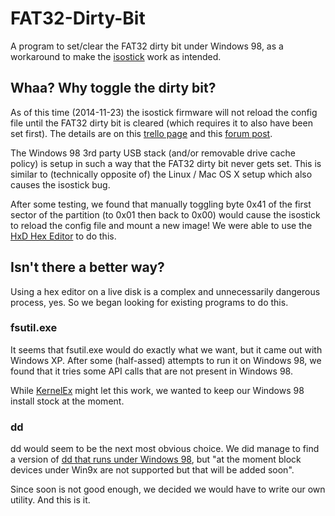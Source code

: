 FAT32-Dirty-Bit
===============

A program to set/clear the FAT32 dirty bit under Windows 98, as a workaround to make the [isostick](http://isostick.com/) work as intended.

Whaa? Why toggle the dirty bit?
-------------------------------

As of this time (2014-11-23) the isostick firmware will not reload the config file until the FAT32 dirty bit is cleared (which requires it to also have been set first). The details are on this [trello page](https://trello.com/c/HEkjD5c7/18-faster-reloading-of-config-file-no-need-to-eject-flash-on-osx-nix) and this [forum post](http://reboot.pro/topic/18030-lets-talk-dirty-bit/).

The Windows 98 3rd party USB stack (and/or removable drive cache policy) is setup in such a way that the FAT32 dirty bit never gets set. This is similar to (technically opposite of) the Linux / Mac OS X setup which also causes the isostick bug.

After some testing, we found that manually toggling byte 0x41 of the first sector of the partition (to 0x01 then back to 0x00) would cause the isostick to reload the config file and mount a new image! We were able to use the [HxD Hex Editor](http://mh-nexus.de/en/hxd/) to do this.

Isn't there a better way?
-------------------------

Using a hex editor on a live disk is a complex and unnecessarily dangerous process, yes. So we began looking for existing programs to do this.

### fsutil.exe

It seems that fsutil.exe would do exactly what we want, but it came out with Windows XP. After some (half-assed) attempts to run it on Windows 98, we found that it tries some API calls that are not present in Windows 98.

While [KernelEx](http://kernelex.sourceforge.net/) might let this work, we wanted to keep our Windows 98 install stock at the moment.

### dd

dd would seem to be the next most obvious choice. We did manage to find a version of [dd that runs under Windows 98](http://www.chrysocome.net/dd), but "at the moment block devices under Win9x are not supported but that will be added soon".

Since soon is not good enough, we decided we would have to write our own utility. And this is it.

